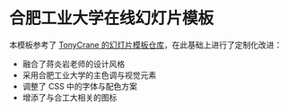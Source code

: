 # 合肥工业大学在线幻灯片模板

本模板参考了 [TonyCrane 的幻灯片模板仓库](https://github.com/TonyCrane/slide-template)，在此基础上进行了定制化改进：

- 融合了蒋炎岩老师的设计风格
- 采用合肥工业大学的主色调与视觉元素
- 调整了 CSS 中的字体与配色方案
- 增添了与合工大相关的图标


